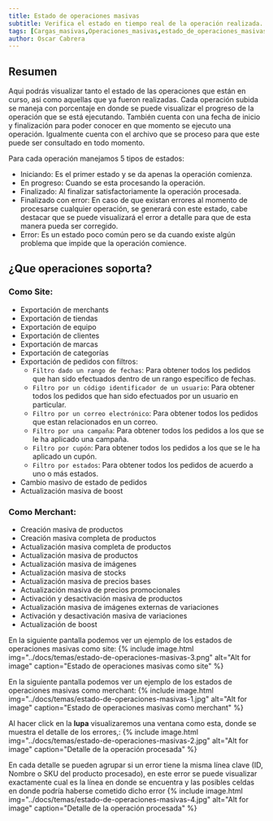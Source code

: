 ```yaml
---
title: Estado de operaciones masivas
subtitle: Verifica el estado en tiempo real de la operación realizada.
tags: [Cargas_masivas,Operaciones_masivas,estado_de_operaciones_masivas]
author: Oscar Cabrera
---
```


## Resumen
Aqui podrás visualizar tanto el estado de las operaciones que están en curso, asi como aquellas que ya fueron realizadas.
Cada operación subida se maneja con porcentaje en donde se puede visualizar el progreso de la operación que se está ejecutando. También cuenta con una fecha de inicio y finalización para poder conocer en que momento se ejecuto una operación. Igualmente cuenta con el archivo que se proceso para que este puede ser consultado en todo momento.

Para cada operación manejamos 5 tipos de estados: 
* Iniciando: Es el primer estado y se da apenas la operación comienza.
* En progreso: Cuando se esta procesando la operación.
* Finalizado: Al finalizar satisfactoriamente la operación procesada.
* Finalizado con error: En caso de que existan errores al momento de procesarse cualquier operación, se generará con este estado, cabe destacar que se puede visualizará el error a detalle para que de esta manera pueda ser corregido.
* Error: Es un estado poco común pero se da cuando existe algún problema que impide que la operación comience.
  

## ¿Que operaciones soporta?

### **Como Site:**
* Exportación de merchants
* Exportación de tiendas
* Exportación de equipo
* Exportación de clientes
* Exportación de marcas
* Exportación de categorías
* Exportación de pedidos con filtros: 
    * `Filtro dado un rango de fechas`: Para obtener todos los pedidos que han sido efectuados dentro de un rango específico de fechas.
    * `Filtro por un código identificador de un usuario`: Para obtener todos los pedidos que han sido efectuados por un usuario en particular.
    * `Filtro por un correo electrónico`: Para obtener todos los pedidos que estan relacionados en un correo.
    * `Filtro por una campaña`: Para obtener todos los pedidos a los que se le ha aplicado una campaña.
    * `Filtro por cupón`: Para obtener todos los pedidos a los que se le ha aplicado un cupón.
    * `Filtro por estados`: Para obtener todos los pedidos de acuerdo a uno o más estados.
* Cambio masivo de estado de pedidos
* Actualización masiva de boost

### **Como Merchant:**
* Creación masiva de productos
* Creación masiva completa de productos
* Actualización masiva completa de productos
* Actualización masiva de productos
* Actualización masiva de imágenes
* Actualización masiva de stocks
* Actualización masiva de precios bases
* Actualización masiva de precios promocionales
* Activación y desactivación masiva de productos
* Actualización masiva de imágenes externas de variaciones
* Activación y desactivación masiva de variaciones
* Actualización de boost

En la siguiente pantalla podemos ver un ejemplo de los estados de operaciones masivas como site:
{% include image.html img="../docs/temas/estado-de-operaciones-masivas-3.png" alt="Alt for image" caption="Estado de operaciones masivas como site" %}

En la siguiente pantalla podemos ver un ejemplo de los estados de operaciones masivas como merchant:
{% include image.html img="../docs/temas/estado-de-operaciones-masivas-1.jpg" alt="Alt for image" caption="Estado de operaciones masivas como merchant" %}

Al hacer click en la **lupa** visualizaremos una ventana como esta, donde se muestra el detalle de los errores,:
{% include image.html img="../docs/temas/estado-de-operaciones-masivas-2.jpg" alt="Alt for image" caption="Detalle de la operación procesada" %}

En cada detalle se pueden agrupar si un error tiene la misma línea clave (ID, Nombre o SKU del producto procesado), en este error se puede visualizar exactamente cual es la línea en donde se encuentra y las posibles celdas en donde podría haberse cometido dicho error
{% include image.html img="../docs/temas/estado-de-operaciones-masivas-4.jpg" alt="Alt for image" caption="Detalle de la operación procesada" %}